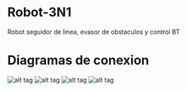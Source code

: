 # Robot-3N1
Robot seguidor de linea, evasor de obstaculos y control BT
# Diagramas de conexion
![alt tag](https://github.com/TalosElectronics1/Robot-3N1/blob/master/Diagramas/Conexion_Puente_H_bb.png)
![alt tag](https://github.com/TalosElectronics1/Robot-3N1/blob/master/Diagramas/BT_Robot_3N1_bb.png)
![alt tag](https://github.com/TalosElectronics1/Robot-3N1/blob/master/Diagramas/Ultrasonico_Robot_3N1_bb.png)
![alt tag](https://github.com/TalosElectronics1/Robot-3N1/blob/master/Diagramas/Conexion%20sensores%20seguidor%20de%20linea_bb.png)

